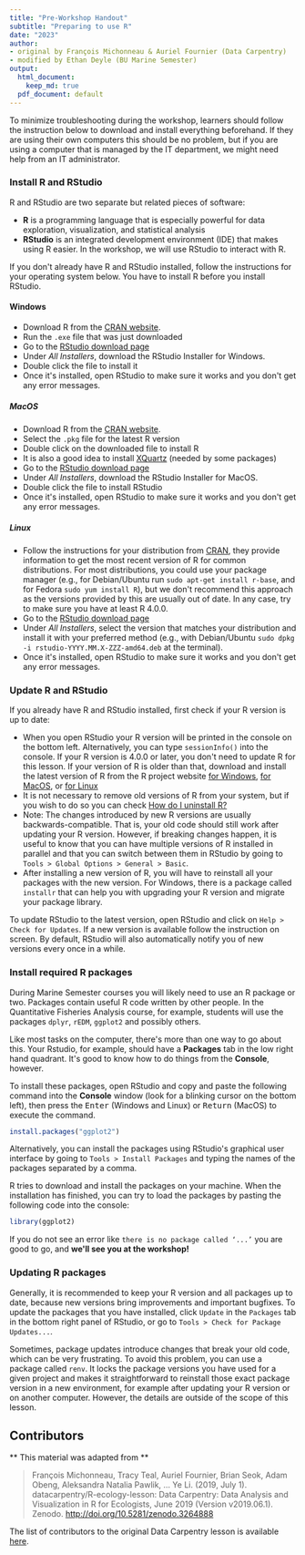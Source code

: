 ```yaml
---
title: "Pre-Workshop Handout"
subtitle: "Preparing to use R"
date: "2023"
author: 
- original by François Michonneau & Auriel Fournier (Data Carpentry)
- modified by Ethan Deyle (BU Marine Semester)
output:
  html_document:
    keep_md: true
  pdf_document: default
---
```


To minimize troubleshooting during the workshop, learners should follow the 
instruction below to download and install everything beforehand.
If they are using their own computers this should be no problem, 
but if you are using a computer that is managed by the IT department, 
we might need help from an IT administrator. 

### Install R and RStudio

R and RStudio are two separate but related pieces of software: 

* **R** is a programming language that is especially powerful for data 
  exploration, visualization, and statistical analysis
* **RStudio** is an integrated development environment (IDE) that makes using 
  R easier. In the workshop, we will use RStudio to interact with R.
  
If you don't already have R and RStudio installed, follow the instructions for 
your operating system below. You have to install R before you install RStudio. 

#### Windows

* Download R from the 
  [CRAN website](https://cran.r-project.org/bin/windows/base/release.htm).
* Run the `.exe` file that was just downloaded
* Go to the [RStudio download page](https://www.rstudio.com/products/rstudio/download/#download)
* Under *All Installers*, download the RStudio Installer for Windows.
* Double click the file to install it
* Once it's installed, open RStudio to make sure it works and you don't get any
  error messages.

##### MacOS

* Download R from
  the [CRAN website](https://cran.r-project.org/bin/macosx/).
* Select the `.pkg` file for the latest R version
* Double click on the downloaded file to install R
* It is also a good idea to install [XQuartz](https://www.xquartz.org/) (needed
  by some packages)
* Go to the [RStudio download page](https://www.rstudio.com/products/rstudio/download/#download)
* Under *All Installers*, download the RStudio Installer for MacOS.
* Double click the file to install RStudio
* Once it's installed, open RStudio to make sure it works and you don't get any
  error messages.

##### Linux

* Follow the instructions for your distribution
  from [CRAN](https://cloud.r-project.org/bin/linux), they provide information
  to get the most recent version of R for common distributions. For most
  distributions, you could use your package manager (e.g., for Debian/Ubuntu run
  `sudo apt-get install r-base`, and for Fedora `sudo yum install R`), but we
  don't recommend this approach as the versions provided by this are
  usually out of date. In any case, try to make sure you have at least R 4.0.0.
* Go to the
  [RStudio download page](https://www.rstudio.com/products/rstudio/download/#download)
* Under *All Installers*, select the version that matches your distribution and
  install it with your preferred method (e.g., with Debian/Ubuntu `sudo dpkg -i
  rstudio-YYYY.MM.X-ZZZ-amd64.deb` at the terminal).
* Once it's installed, open RStudio to make sure it works and you don't get any
  error messages.

### Update R and RStudio

If you already have R and RStudio installed, first check if your R version is
up to date:

* When you open RStudio your R version will be printed in the console on 
  the bottom left. Alternatively, you can type `sessionInfo()` into the console.
  If your R version is 4.0.0 or later, you don't need to update R for this 
  lesson. If your version of R is older than that, download and install the 
  latest version of R from the R project website
  [for Windows](https://cran.r-project.org/bin/windows/base/), 
  [for MacOS](https://cran.r-project.org/bin/macosx/),
  or [for Linux](https://cran.r-project.org/bin/linux/)
* It is not necessary to remove old versions of R from your system, 
  but if you wish to do so you can check
  [How do I uninstall R?](https://cran.r-project.org/bin/windows/base/rw-FAQ.html#How-do-I-UNinstall-R_003f) 
* Note: The changes introduced by new R versions are usually backwards-compatible. 
  That is, your old code should still work after updating your R version.
  However, if breaking changes happen, it is useful to know that you can have 
  multiple versions of R installed in parallel and that you can switch between 
  them in RStudio by going to `Tools > Global Options > General > Basic`.
* After installing a new version of R, you will have to reinstall all your packages
  with the new version. For Windows, there is a package called `installr` that can 
  help you with upgrading your R version and migrate your package library.
  
To update RStudio to the latest version, open RStudio and click on 
`Help > Check for Updates`. If a new version is available follow the 
instruction on screen. By default, RStudio will also automatically notify you 
of new versions every once in a while.

### Install required R packages

During Marine Semester courses you will likely need to use an R package or two. Packages contain useful 
R code written by other people. In the Quantitative Fisheries Analysis course, for example, students will use the packages 
`dplyr`, `rEDM`, `ggplot2` and possibly others.

Like most tasks on the computer, there's more than one way to go about this. Your Rstudio, for example, should have a __Packages__ tab in the low right hand quadrant. It's good to know how to do things from the __Console__, however.

To install these packages, open RStudio and copy and paste the following 
command into the __Console__ window (look for a blinking cursor on the bottom left),
then press the <kbd>Enter</kbd> (Windows and Linux) or <kbd>Return</kbd> (MacOS) 
to execute the command.


```r
install.packages("ggplot2")
```

Alternatively, you can install the packages using RStudio's graphical user 
interface by going to `Tools > Install Packages` and typing the names of the 
packages separated by a comma.

R tries to download and install the packages on your machine.
When the installation has finished, you can try to load the
packages by pasting the following code into the console:


```r
library(ggplot2)
```

If you do not see an error like `there is no package called ‘...’` you are good 
to go, and __we'll see you at the workshop!__



### Updating R packages

Generally, it is recommended to keep your R version and all packages
up to date, because new versions bring improvements and important bugfixes.
To update the packages that you have installed, click `Update` in the
`Packages` tab in the bottom right panel of RStudio, or go to
`Tools > Check for Package Updates...`. 

Sometimes, package updates introduce changes that break your old code, 
which can be very frustrating. To avoid this problem, you can use a package 
called `renv`. It locks the package versions you have used for a given project 
and makes it straightforward to reinstall those exact package version in a 
new environment, for example after updating your R version or on another 
computer. However, the details are outside of the scope of this lesson.

## Contributors

** This material was adapted from **

> François Michonneau, Tracy Teal, Auriel Fournier, Brian Seok, Adam Obeng, Aleksandra Natalia Pawlik, … Ye Li. (2019, July 1). datacarpentry/R-ecology-lesson: Data Carpentry: Data Analysis and Visualization in R for Ecologists, June 2019 (Version v2019.06.1). Zenodo. http://doi.org/10.5281/zenodo.3264888

The list of contributors to the original Data Carpentry lesson is available [here](https://datacarpentry.org/R-ecology-lesson/CITATION).

